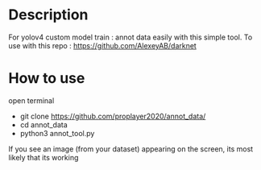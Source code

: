 # Description
For yolov4 custom model train : annot data easily with this simple tool.
To use with this repo : https://github.com/AlexeyAB/darknet
# How to use
open terminal
- git clone https://github.com/proplayer2020/annot_data/
- cd annot_data
- python3 annot_tool.py

If you see an image (from your dataset) appearing on the screen, its most likely that its working

